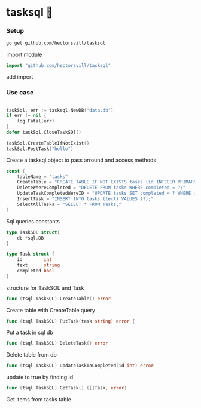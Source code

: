 # tasksql 🫠 

### Setup
```bash
go get github.com/hectorsvill/tasksql
```
import module

```go
import "github.com/hectorsvill/tasksql"
```
add import
 
### Use case 
```go

taskSql, err := tasksql.NewDB("data.db")
if err != nil {
	log.Fatal(err)
}
defer taskSql.CloseTaskSQl()

taskSql.CreateTableIfNotExist()
taskSql.PostTask("hello")
```
Create a tasksql object to pass arround and access methods 

```go
const (
	tableName = "tasks"
	CreateTable = "CREATE TABLE IF NOT EXISTS tasks (id INTEGER PRIMARY KEY AUTOINCREMENT, text TEXT NOT NULL, completed BOOLEAN DEFAULT FALSE);"
	DeleteWhereCompleted = "DELETE FROM tasks WHERE completed = ?;"
	UpdateTaskCompletedWereID = "UPDATE tasks SET completed = ? WHERE id = ?;"
	InsertTask = "INSERT INTO tasks (text) VALUES (?);"
	SelectAllTasks = "SELECT * FROM Tasks;"
)

```
Sql queries constants

```go
type TaskSQL struct{
	db *sql.DB
}

type Task struct {
	id        int
	text      string
	completed bool
}
```
structure for TaskSQL and Task

```go 
func (tsql TaskSQL) CreateTable() error
```
Create table with CreateTable query

```go
func (tsql TaskSQL) PutTask(task string) error {
```
Put a task in sql db

```go
func (tsql TaskSQL) DeleteTask() error 
```
Delete table from db

```go
func (tsql TaskSQL) UpdateTaskToCompleted(id int) error 
```
update to true by finding id

```go
func (tsql TaskSQL) GetTask() ([]Task, error) 
```
Get items from tasks table
